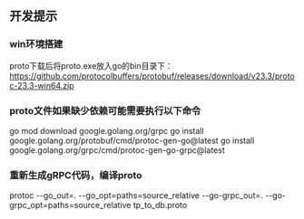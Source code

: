 ## 开发提示

### win环境搭建

proto下载后将proto.exe放入go的bin目录下：
<https://github.com/protocolbuffers/protobuf/releases/download/v23.3/protoc-23.3-win64.zip>

### proto文件如果缺少依赖可能需要执行以下命令

go mod download google.golang.org/grpc
go install google.golang.org/protobuf/cmd/protoc-gen-go@latest
go install google.golang.org/grpc/cmd/protoc-gen-go-grpc@latest


### 重新生成gRPC代码，编译proto

protoc --go_out=. --go_opt=paths=source_relative  --go-grpc_out=. --go-grpc_opt=paths=source_relative tp_to_db.proto
